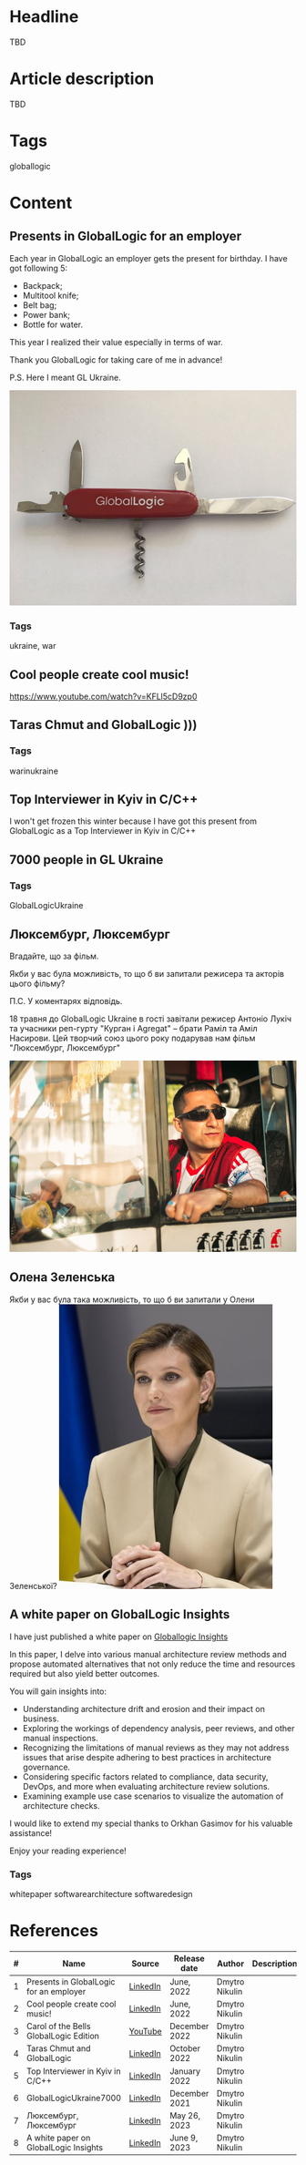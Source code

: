 # Headline
TBD

# Article description
TBD 

# Tags
globallogic

# Content
## Presents in GlobalLogic for an employer 
Each year in GlobalLogic an employer gets the present for birthday.
I have got following 5:
- Backpack;
- Multitool knife;
- Belt bag;
- Power bank;
- Bottle for water.

This year I realized their value especially in terms of war.

Thank you GlobalLogic for taking care of me in advance!

P.S. Here I meant GL Ukraine.

<img src="./Images/GLPresents.jpg" alt="PresentsInGL" />

### Tags
ukraine, war

## Cool people create cool music!

https://www.youtube.com/watch?v=KFLl5cD9zp0

## Taras Chmut and GlobalLogic )))

### Tags
warinukraine

##  Top Interviewer in Kyiv in C/C++
I won't get frozen this winter because I have got this present from GlobalLogic as a Top Interviewer in Kyiv in C/C++

## 7000 people in GL Ukraine

### Tags
GlobalLogicUkraine 


## Люксембург, Люксембург
Вгадайте, що за фільм.

Якби у вас була можливість, то що б ви запитали режисера та акторів цього фільму?

П.С. У коментарях відповідь.

18 травня до GlobalLogic Ukraine в гості завітали режисер Антоніо Лукіч та учасники реп-гурту "Курган і Agregat" – брати Раміл та Аміл Насирови.
Цей творчий союз цього року подарував нам фільм "Люксембург, Люксембург"

<img src="./Images/Luxemburg,Luxemburg.jpeg" alt="Luxemburg, Luxemburg" />

## Олена Зеленська
Якби у вас була така можливість, то що б ви запитали у Олени Зеленської?
<img src="./Images/OlenaZelenska.jfif" alt="Olena Zelenska" />

## A white paper on GlobalLogic Insights
I have just published a white paper on [Globallogic Insights](https://www.globallogic.com/insights/white-papers/detecting-architectural-gaps-with-automation/)

In this paper, I delve into various manual architecture review methods and propose automated alternatives that not only reduce the time and resources required but also yield better outcomes.

You will gain insights into:

- Understanding architecture drift and erosion and their impact on business.
- Exploring the workings of dependency analysis, peer reviews, and other manual inspections.
- Recognizing the limitations of manual reviews as they may not address issues that arise despite adhering to best practices in architecture governance.
- Considering specific factors related to compliance, data security, DevOps, and more when evaluating architecture review solutions.
- Examining example use case scenarios to visualize the automation of architecture checks.

I would like to extend my special thanks to Orkhan Gasimov for his valuable assistance!

Enjoy your reading experience!

### Tags
whitepaper softwarearchitecture softwaredesign

# References
| # | Name                 | Source                | Release date           |  Author                 | Description   |
| - | ---------------------|---------------------- |----------------------- | ----------------------- |:-------------:|
| 1 | Presents in GlobalLogic for an employer | [LinkedIn](https://www.linkedin.com/posts/dimanikulin_ukraine-war-globallogic-activity-6942043429455458304-eXr4?utm_source=share&utm_medium=member_desktop) | June, 2022 | Dmytro Nikulin | |
| 2 | Cool people create cool music! | [LinkedIn](https://www.linkedin.com/posts/dimanikulin_%D1%89%D0%B5%D0%B4%D1%80%D0%B8%D0%BA-carol-of-the-bells-globallogic-edition-activity-7011336761649836032-IGHe?utm_source=share&utm_medium=member_desktop)| June, 2022 | Dmytro Nikulin | |
| 3 | Carol of the Bells GlobalLogic Edition | [YouTube](https://www.youtube.com/watch?v=KFLl5cD9zp0) | December 2022 | Dmytro Nikulin | |
| 4 | Taras Chmut and GlobalLogic | [LinkedIn](https://www.linkedin.com/posts/dimanikulin_globallogic-warinukraine-activity-6975103190170042368-br-O?utm_source=share&utm_medium=member_desktop)| October 2022 | Dmytro Nikulin | |
| 5 | Top Interviewer in Kyiv in C/C++ | [LinkedIn](https://www.linkedin.com/posts/dimanikulin_globallogic-activity-6894337668830822401-iBcr?utm_source=share&utm_medium=member_desktop) | January 2022 | Dmytro Nikulin | |
| 6 | GlobalLogicUkraine7000 | [LinkedIn](https://www.linkedin.com/posts/dimanikulin_7000-reasons-to-care-activity-6862097076923232257-iOMQ?utm_source=share&utm_medium=member_desktop)  | December 2021 | Dmytro Nikulin | |
| 7 | Люксембург, Люксембург | [LinkedIn](https://www.linkedin.com/posts/dimanikulin_globallogic-activity-7067761572093247488-7J4Y?utm_source=share&utm_medium=member_desktop) | May 26, 2023 | Dmytro Nikulin | |
| 8 | A white paper on GlobalLogic Insights| [LinkedIn](https://www.linkedin.com/posts/dimanikulin_detecting-architectural-gaps-with-automation-activity-7073919594154868738-CpcR?utm_source=share&utm_medium=member_desktop)  | June 9, 2023 | Dmytro Nikulin | |
